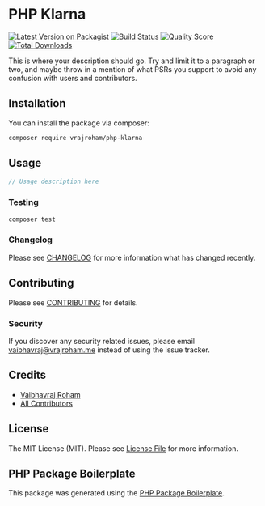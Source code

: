 # PHP Klarna

[![Latest Version on Packagist](https://img.shields.io/packagist/v/vrajroham/php-klarna.svg?style=flat-square)](https://packagist.org/packages/vrajroham/php-klarna)
[![Build Status](https://img.shields.io/travis/vrajroham/php-klarna/master.svg?style=flat-square)](https://travis-ci.org/vrajroham/php-klarna)
[![Quality Score](https://img.shields.io/scrutinizer/g/vrajroham/php-klarna.svg?style=flat-square)](https://scrutinizer-ci.com/g/vrajroham/php-klarna)
[![Total Downloads](https://img.shields.io/packagist/dt/vrajroham/php-klarna.svg?style=flat-square)](https://packagist.org/packages/vrajroham/php-klarna)

This is where your description should go. Try and limit it to a paragraph or two, and maybe throw in a mention of what PSRs you support to avoid any confusion with users and contributors.

## Installation

You can install the package via composer:

```bash
composer require vrajroham/php-klarna
```

## Usage

``` php
// Usage description here
```

### Testing

``` bash
composer test
```

### Changelog

Please see [CHANGELOG](CHANGELOG.md) for more information what has changed recently.

## Contributing

Please see [CONTRIBUTING](CONTRIBUTING.md) for details.

### Security

If you discover any security related issues, please email vaibhavraj@vrajroham.me instead of using the issue tracker.

## Credits

- [Vaibhavraj Roham](https://github.com/vrajroham)
- [All Contributors](../../contributors)

## License

The MIT License (MIT). Please see [License File](LICENSE.md) for more information.

## PHP Package Boilerplate

This package was generated using the [PHP Package Boilerplate](https://laravelpackageboilerplate.com).